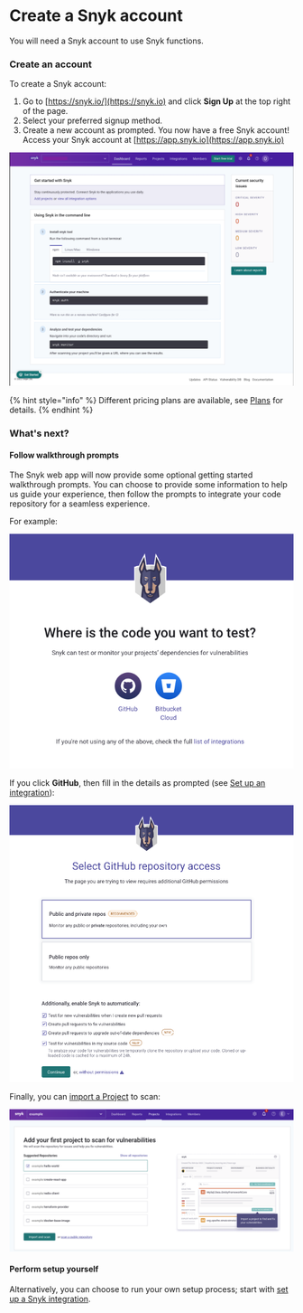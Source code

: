 # Create a Snyk account

You will need a Snyk account to use Snyk functions.

### Create an account

To create a Snyk account:

1. Go to [https://snyk.io/](https://snyk.io) and click **Sign Up** at the top right of the page.
2. Select your preferred signup method.
3. Create a new account as prompted. You now have a free Snyk account! Access your Snyk account at [https://app.snyk.io](https://app.snyk.io)

![](<../.gitbook/assets/image (169).png>)

{% hint style="info" %}
Different pricing plans are available, see [Plans](../introducing-snyk/plans.md) for details.
{% endhint %}

### What's next?

#### Follow walkthrough prompts

The Snyk web app will now provide some optional getting started walkthrough prompts. You can choose to provide some information to help us guide your experience, then follow the prompts to integrate your code repository for a seamless experience.

For example:

![](../.gitbook/assets/Wizard1.png)

If you click **GitHub**, then fill in the details as prompted (see [Set up an integration](set-up-an-integration.md)):

![](<../.gitbook/assets/Wizard2 (1).png>)

Finally, you can [import a Project](import-a-project.md) to scan:

![](../.gitbook/assets/Wizard3.png)

#### Perform setup yourself

Alternatively, you can choose to run your own setup process; start with [set up a Snyk integration](set-up-an-integration.md).
